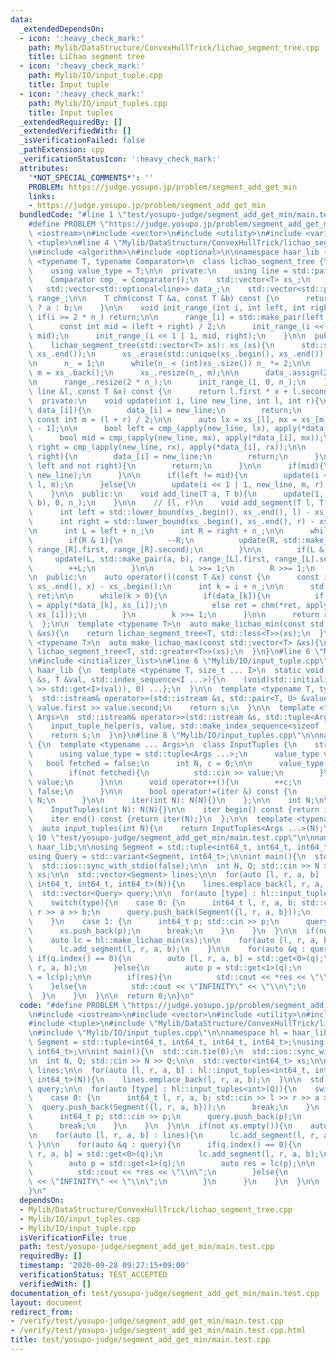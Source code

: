 ```yaml
---
data:
  _extendedDependsOn:
  - icon: ':heavy_check_mark:'
    path: Mylib/DataStructure/ConvexHullTrick/lichao_segment_tree.cpp
    title: LiChao segment tree
  - icon: ':heavy_check_mark:'
    path: Mylib/IO/input_tuple.cpp
    title: Input tuple
  - icon: ':heavy_check_mark:'
    path: Mylib/IO/input_tuples.cpp
    title: Input tuples
  _extendedRequiredBy: []
  _extendedVerifiedWith: []
  _isVerificationFailed: false
  _pathExtension: cpp
  _verificationStatusIcon: ':heavy_check_mark:'
  attributes:
    '*NOT_SPECIAL_COMMENTS*': ''
    PROBLEM: https://judge.yosupo.jp/problem/segment_add_get_min
    links:
    - https://judge.yosupo.jp/problem/segment_add_get_min
  bundledCode: "#line 1 \"test/yosupo-judge/segment_add_get_min/main.test.cpp\"\n\
    #define PROBLEM \"https://judge.yosupo.jp/problem/segment_add_get_min\"\n\n#include\
    \ <iostream>\n#include <vector>\n#include <utility>\n#include <variant>\n#include\
    \ <tuple>\n#line 4 \"Mylib/DataStructure/ConvexHullTrick/lichao_segment_tree.cpp\"\
    \n#include <algorithm>\n#include <optional>\n\nnamespace haar_lib {\n  template\
    \ <typename T, typename Comparator>\n  class lichao_segment_tree {\n  public:\n\
    \    using value_type = T;\n\n  private:\n    using line = std::pair<T, T>;\n\n\
    \    Comparator cmp_ = Comparator();\n    std::vector<T> xs_;\n    int n_;\n \
    \   std::vector<std::optional<line>> data_;\n    std::vector<std::pair<int, int>>\
    \ range_;\n\n    T chm(const T &a, const T &b) const {\n      return cmp_(a, b)\
    \ ? a : b;\n    }\n\n    void init_range_(int i, int left, int right){\n     \
    \ if(i >= 2 * n_) return;\n\n      range_[i] = std::make_pair(left, right);\n\
    \      const int mid = (left + right) / 2;\n      init_range_(i << 1 | 0, left,\
    \ mid);\n      init_range_(i << 1 | 1, mid, right);\n    }\n\n  public:\n    lichao_segment_tree(){}\n\
    \    lichao_segment_tree(std::vector<T> xs): xs_(xs){\n      std::sort(xs_.begin(),\
    \ xs_.end());\n      xs_.erase(std::unique(xs_.begin(), xs_.end()), xs_.end());\n\
    \n      n_ = 1;\n      while(n_ < (int)xs_.size()) n_ *= 2;\n\n      const auto\
    \ m = xs_.back();\n      xs_.resize(n_, m);\n\n      data_.assign(2 * n_, std::nullopt);\n\
    \n      range_.resize(2 * n_);\n      init_range_(1, 0, n_);\n    }\n\n    T apply(const\
    \ line &l, const T &x) const {\n      return l.first * x + l.second;\n    }\n\n\
    \  private:\n    void update(int i, line new_line, int l, int r){\n      if(not\
    \ data_[i]){\n        data_[i] = new_line;\n        return;\n      }\n\n     \
    \ const int m = (l + r) / 2;\n\n      auto lx = xs_[l], mx = xs_[m], rx = xs_[r\
    \ - 1];\n\n      bool left = cmp_(apply(new_line, lx), apply(*data_[i], lx));\n\
    \      bool mid = cmp_(apply(new_line, mx), apply(*data_[i], mx));\n      bool\
    \ right = cmp_(apply(new_line, rx), apply(*data_[i], rx));\n\n      if(left and\
    \ right){\n        data_[i] = new_line;\n        return;\n      }\n\n      if(not\
    \ left and not right){\n        return;\n      }\n\n      if(mid){\n        std::swap(*data_[i],\
    \ new_line);\n      }\n\n      if(left != mid){\n        update(i << 1 | 0, new_line,\
    \ l, m);\n      }else{\n        update(i << 1 | 1, new_line, m, r);\n      }\n\
    \    }\n\n  public:\n    void add_line(T a, T b){\n      update(1, std::make_pair(a,\
    \ b), 0, n_);\n    }\n\n    // [l, r)\n    void add_segment(T l, T r, T a, T b){\n\
    \      int left = std::lower_bound(xs_.begin(), xs_.end(), l) - xs_.begin();\n\
    \      int right = std::lower_bound(xs_.begin(), xs_.end(), r) - xs_.begin();\n\
    \n      int L = left + n_;\n      int R = right + n_;\n\n      while(L < R){\n\
    \        if(R & 1){\n          --R;\n          update(R, std::make_pair(a, b),\
    \ range_[R].first, range_[R].second);\n        }\n\n        if(L & 1){\n     \
    \     update(L, std::make_pair(a, b), range_[L].first, range_[L].second);\n  \
    \        ++L;\n        }\n\n        L >>= 1;\n        R >>= 1;\n      }\n    }\n\
    \n  public:\n    auto operator()(const T &x) const {\n      const int i = std::lower_bound(xs_.begin(),\
    \ xs_.end(), x) - xs_.begin();\n      int k = i + n_;\n\n      std::optional<T>\
    \ ret;\n\n      while(k > 0){\n        if(data_[k]){\n          if(not ret) ret\
    \ = apply(*data_[k], xs_[i]);\n          else ret = chm(*ret, apply(*data_[k],\
    \ xs_[i]));\n        }\n        k >>= 1;\n      }\n\n      return ret;\n    }\n\
    \  };\n\n  template <typename T>\n  auto make_lichao_min(const std::vector<T>\
    \ &xs){\n    return lichao_segment_tree<T, std::less<T>>(xs);\n  }\n\n  template\
    \ <typename T>\n  auto make_lichao_max(const std::vector<T> &xs){\n    return\
    \ lichao_segment_tree<T, std::greater<T>>(xs);\n  }\n}\n#line 6 \"Mylib/IO/input_tuples.cpp\"\
    \n#include <initializer_list>\n#line 6 \"Mylib/IO/input_tuple.cpp\"\n\nnamespace\
    \ haar_lib {\n  template <typename T, size_t ... I>\n  static void input_tuple_helper(std::istream\
    \ &s, T &val, std::index_sequence<I ...>){\n    (void)std::initializer_list<int>{(void(s\
    \ >> std::get<I>(val)), 0) ...};\n  }\n\n  template <typename T, typename U>\n\
    \  std::istream& operator>>(std::istream &s, std::pair<T, U> &value){\n    s >>\
    \ value.first >> value.second;\n    return s;\n  }\n\n  template <typename ...\
    \ Args>\n  std::istream& operator>>(std::istream &s, std::tuple<Args ...> &value){\n\
    \    input_tuple_helper(s, value, std::make_index_sequence<sizeof ... (Args)>());\n\
    \    return s;\n  }\n}\n#line 8 \"Mylib/IO/input_tuples.cpp\"\n\nnamespace haar_lib\
    \ {\n  template <typename ... Args>\n  class InputTuples {\n    struct iter {\n\
    \      using value_type = std::tuple<Args ...>;\n      value_type value;\n   \
    \   bool fetched = false;\n      int N, c = 0;\n\n      value_type operator*(){\n\
    \        if(not fetched){\n          std::cin >> value;\n        }\n        return\
    \ value;\n      }\n\n      void operator++(){\n        ++c;\n        fetched =\
    \ false;\n      }\n\n      bool operator!=(iter &) const {\n        return c <\
    \ N;\n      }\n\n      iter(int N): N(N){}\n    };\n\n    int N;\n\n  public:\n\
    \    InputTuples(int N): N(N){}\n\n    iter begin() const {return iter(N);}\n\
    \    iter end() const {return iter(N);}\n  };\n\n  template <typename ... Args>\n\
    \  auto input_tuples(int N){\n    return InputTuples<Args ...>(N);\n  }\n}\n#line\
    \ 10 \"test/yosupo-judge/segment_add_get_min/main.test.cpp\"\n\nnamespace hl =\
    \ haar_lib;\n\nusing Segment = std::tuple<int64_t, int64_t, int64_t, int64_t>;\n\
    using Query = std::variant<Segment, int64_t>;\n\nint main(){\n  std::cin.tie(0);\n\
    \  std::ios::sync_with_stdio(false);\n\n  int N, Q; std::cin >> N >> Q;\n\n  std::vector<int64_t>\
    \ xs;\n\n  std::vector<Segment> lines;\n\n  for(auto [l, r, a, b] : hl::input_tuples<int64_t,\
    \ int64_t, int64_t, int64_t>(N)){\n    lines.emplace_back(l, r, a, b);\n  }\n\n\
    \  std::vector<Query> query;\n\n  for(auto [type] : hl::input_tuples<int>(Q)){\n\
    \    switch(type){\n    case 0: {\n      int64_t l, r, a, b; std::cin >> l >>\
    \ r >> a >> b;\n      query.push_back(Segment({l, r, a, b}));\n      break;\n\
    \    }\n    case 1: {\n      int64_t p; std::cin >> p;\n      query.push_back(p);\n\
    \      xs.push_back(p);\n      break;\n    }\n    }\n  }\n\n  if(not xs.empty()){\n\
    \    auto lc = hl::make_lichao_min(xs);\n\n    for(auto [l, r, a, b] : lines){\n\
    \      lc.add_segment(l, r, a, b);\n    }\n\n    for(auto &q : query){\n     \
    \ if(q.index() == 0){\n        auto [l, r, a, b] = std::get<0>(q);\n        lc.add_segment(l,\
    \ r, a, b);\n      }else{\n        auto p = std::get<1>(q);\n        auto res\
    \ = lc(p);\n\n        if(res){\n          std::cout << *res << \"\\n\";\n    \
    \    }else{\n          std::cout << \"INFINITY\" << \"\\n\";\n        }\n    \
    \  }\n    }\n  }\n\n  return 0;\n}\n"
  code: "#define PROBLEM \"https://judge.yosupo.jp/problem/segment_add_get_min\"\n\
    \n#include <iostream>\n#include <vector>\n#include <utility>\n#include <variant>\n\
    #include <tuple>\n#include \"Mylib/DataStructure/ConvexHullTrick/lichao_segment_tree.cpp\"\
    \n#include \"Mylib/IO/input_tuples.cpp\"\n\nnamespace hl = haar_lib;\n\nusing\
    \ Segment = std::tuple<int64_t, int64_t, int64_t, int64_t>;\nusing Query = std::variant<Segment,\
    \ int64_t>;\n\nint main(){\n  std::cin.tie(0);\n  std::ios::sync_with_stdio(false);\n\
    \n  int N, Q; std::cin >> N >> Q;\n\n  std::vector<int64_t> xs;\n\n  std::vector<Segment>\
    \ lines;\n\n  for(auto [l, r, a, b] : hl::input_tuples<int64_t, int64_t, int64_t,\
    \ int64_t>(N)){\n    lines.emplace_back(l, r, a, b);\n  }\n\n  std::vector<Query>\
    \ query;\n\n  for(auto [type] : hl::input_tuples<int>(Q)){\n    switch(type){\n\
    \    case 0: {\n      int64_t l, r, a, b; std::cin >> l >> r >> a >> b;\n    \
    \  query.push_back(Segment({l, r, a, b}));\n      break;\n    }\n    case 1: {\n\
    \      int64_t p; std::cin >> p;\n      query.push_back(p);\n      xs.push_back(p);\n\
    \      break;\n    }\n    }\n  }\n\n  if(not xs.empty()){\n    auto lc = hl::make_lichao_min(xs);\n\
    \n    for(auto [l, r, a, b] : lines){\n      lc.add_segment(l, r, a, b);\n   \
    \ }\n\n    for(auto &q : query){\n      if(q.index() == 0){\n        auto [l,\
    \ r, a, b] = std::get<0>(q);\n        lc.add_segment(l, r, a, b);\n      }else{\n\
    \        auto p = std::get<1>(q);\n        auto res = lc(p);\n\n        if(res){\n\
    \          std::cout << *res << \"\\n\";\n        }else{\n          std::cout\
    \ << \"INFINITY\" << \"\\n\";\n        }\n      }\n    }\n  }\n\n  return 0;\n\
    }\n"
  dependsOn:
  - Mylib/DataStructure/ConvexHullTrick/lichao_segment_tree.cpp
  - Mylib/IO/input_tuples.cpp
  - Mylib/IO/input_tuple.cpp
  isVerificationFile: true
  path: test/yosupo-judge/segment_add_get_min/main.test.cpp
  requiredBy: []
  timestamp: '2020-09-28 09:27:15+09:00'
  verificationStatus: TEST_ACCEPTED
  verifiedWith: []
documentation_of: test/yosupo-judge/segment_add_get_min/main.test.cpp
layout: document
redirect_from:
- /verify/test/yosupo-judge/segment_add_get_min/main.test.cpp
- /verify/test/yosupo-judge/segment_add_get_min/main.test.cpp.html
title: test/yosupo-judge/segment_add_get_min/main.test.cpp
---
```

